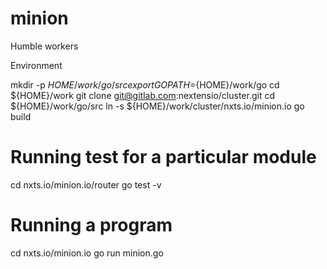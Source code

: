 # minion
Humble workers

Environment

mkdir -p ${HOME}/work/go/src
export GOPATH=${HOME}/work/go
cd ${HOME}/work
git clone git@gitlab.com:nextensio/cluster.git
cd ${HOME}/work/go/src
ln -s ${HOME}/work/cluster/nxts.io/minion.io
go build

# Running test for a particular module
cd nxts.io/minion.io/router
go test -v

# Running a program
cd nxts.io/minion.io
go run minion.go
